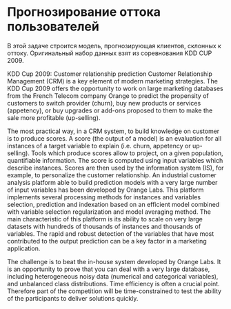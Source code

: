 # Прогнозирование оттока пользователей
В этой задаче строится модель, прогнозирующая клиентов, склонных к оттоку.
Оригинальный набор данных взят из соревнования KDD CUP 2009.

KDD Cup 2009: Customer relationship prediction
Customer Relationship Management (CRM) is a key element of modern marketing strategies. The KDD Cup 2009 offers the opportunity to work on large marketing databases from the French Telecom company Orange to predict the propensity of customers to switch provider (churn), buy new products or services (appetency), or buy upgrades or add-ons proposed to them to make the sale more profitable (up-selling).

The most practical way, in a CRM system, to build knowledge on customer is to produce scores. A score (the output of a model) is an evaluation for all instances of a target variable to explain (i.e. churn, appetency or up-selling). Tools which produce scores allow to project, on a given population, quantifiable information. The score is computed using input variables which describe instances. Scores are then used by the information system (IS), for example, to personalize the customer relationship. An industrial customer analysis platform able to build prediction models with a very large number of input variables has been developed by Orange Labs. This platform implements several processing methods for instances and variables selection, prediction and indexation based on an efficient model combined with variable selection regularization and model averaging method. The main characteristic of this platform is its ability to scale on very large datasets with hundreds of thousands of instances and thousands of variables. The rapid and robust detection of the variables that have most contributed to the output prediction can be a key factor in a marketing application.

The challenge is to beat the in-house system developed by Orange Labs. It is an opportunity to prove that you can deal with a very large database, including heterogeneous noisy data (numerical and categorical variables), and unbalanced class distributions. Time efficiency is often a crucial point. Therefore part of the competition will be time-constrained to test the ability of the participants to deliver solutions quickly.

